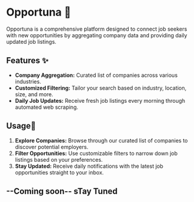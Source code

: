 # Opportuna 🚀

Opportuna is a comprehensive platform designed to connect job seekers with new opportunities by aggregating company data and providing daily updated job listings.

## Features ✨

- **Company Aggregation:** Curated list of companies across various industries.
- **Customized Filtering:** Tailor your search based on industry, location, size, and more.
- **Daily Job Updates:** Receive fresh job listings every morning through automated web scraping.

## Usage📝

1. **Explore Companies:** Browse through our curated list of companies to discover potential employers.
2. **Filter Opportunities:** Use customizable filters to narrow down job listings based on your preferences.
3. **Stay Updated:** Receive daily notifications with the latest job opportunities straight to your inbox.


## --Coming soon-- sTay Tuned
